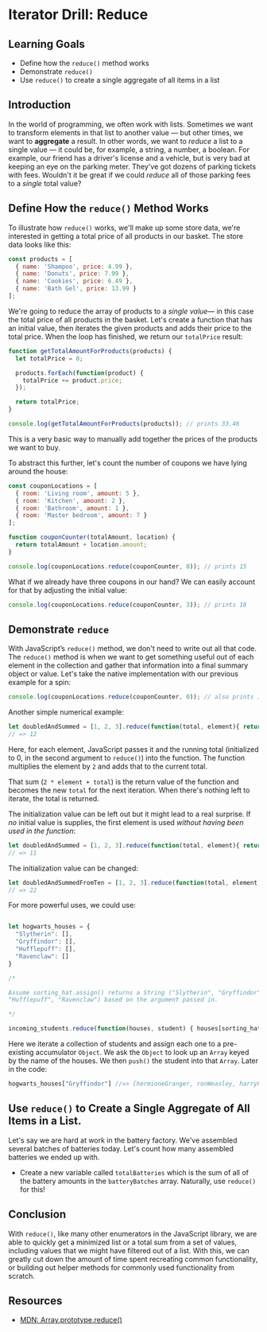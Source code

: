 # Iterator Drill: Reduce

## Learning Goals

* Define how the `reduce()` method works
* Demonstrate `reduce()`
* Use `reduce()` to create a single aggregate of all items in a list

## Introduction

In the world of programming, we often work with lists. Sometimes we want to
transform elements in that list to another value — but other times, we want to
**aggregate** a result. In other words, we want to _reduce_ a list to a single
value — it could be, for example, a string, a number, a boolean. For example,
our friend has a driver's license and a vehicle, but is very bad at keeping an
eye on the parking meter. They've got dozens of parking tickets with fees.
Wouldn't it be great if we could _reduce_ all of those parking fees to a _single_
total value?

## Define How the `reduce()` Method Works

To illustrate how `reduce()` works, we'll make up some store data, we're interested in
getting a total price of all products in our basket. The store data looks like this:

```js
const products = [
  { name: 'Shampoo', price: 4.99 },
  { name: 'Donuts', price: 7.99 },
  { name: 'Cookies', price: 6.49 },
  { name: 'Bath Gel', price: 13.99 }
];
```

We're going to reduce the array of products to a _single value_— in this case the total
price of all products in the basket. Let's create a function that has an initial value,
then iterates the given products and adds their price to the total price. When the loop
has finished, we return our `totalPrice` result:

```js
function getTotalAmountForProducts(products) {
  let totalPrice = 0;

  products.forEach(function(product) {
    totalPrice += product.price;
  });

  return totalPrice;
}

console.log(getTotalAmountForProducts(products)); // prints 33.46
```

This is a very basic way to manually add together the prices of the products we want to buy.

To abstract this further, let's count the number of coupons we have lying around the house:

```js
const couponLocations = [
  { room: 'Living room', amount: 5 },
  { room: 'Kitchen', amount: 2 },
  { room: 'Bathroom', amount: 1 },
  { room: 'Master bedroom', amount: 7 }
];

function couponCounter(totalAmount, location) {
  return totalAmount + location.amount;
}

console.log(couponLocations.reduce(couponCounter, 0)); // prints 15
```

What if we already have three coupons in our hand? We can easily account for that by adjusting
the initial value:

```js
console.log(couponLocations.reduce(couponCounter, 3)); // prints 18
```

## Demonstrate `reduce`

With JavaScript’s `reduce()` method, we don't need to write out all that code. The `reduce()` method
is when we want to get something useful out of each element in the collection and gather that
information into a final summary object or value. Let's take the native implementation with our
previous example for a spin:

```js
console.log(couponLocations.reduce(couponCounter, 0)); // also prints 15!
```

Another simple numerical example:

```js
let doubledAndSummed = [1, 2, 3].reduce(function(total, element){ return element * 2 + total}, 0)
// => 12
```

Here, for each element, JavaScript passes it and the running total (initialized
to 0, in the second argument to `reduce()`) into the function. The function
multiplies the element by `2` and adds that to the current total.

That sum (`2 * element + total`) is the return value of the function and
becomes the new `total` for the next iteration. When there's nothing left to
iterate, the total is returned.

The initialization value can be left out but it might lead to a real surprise.
If _no_ initial value is supplies, the first element is used _without having
been used in the function_:

```js
let doubledAndSummed = [1, 2, 3].reduce(function(total, element){ return element * 2 + total})
// => 11
```

The initialization value can be changed:

```js
let doubledAndSummedFromTen = [1, 2, 3].reduce(function(total, element){ return element * 2 + total}, 10)
// => 22
```

For more powerful uses, we could use:

```js

let hogwarts_houses = {
  "Slytherin": [],
  "Gryffindor": [],
  "Hufflepuff": [],
  "Ravenclaw": []
}

/*

Assume sorting_hat.assign() returns a String ("Slytherin", "Gryffindor",
"Hufflepuff", "Ravenclaw") based on the argument passed in.

*/

incoming_students.reduce(function(houses, student) { houses[sorting_hat.assign(student)].push(student)} , hogwarts_houses)
```

Here we iterate a collection of students and assign each one to a pre-existing
accumulator `Object`. We ask the `Object` to look up an `Array` keyed by the
name of the houses. We then `push()` the student into that `Array`. Later in
the code:

```js
hogwarts_houses["Gryffindor"] //=> [hermioneGranger, ronWeasley, harryPotter]
```

## Use `reduce()` to Create a Single Aggregate of All Items in a List.

Let's say we are hard at work in the battery factory. We've assembled several
batches of batteries today. Let's count how many assembled batteries we ended
up with.

* Create a new variable called `totalBatteries` which is the sum of all of the
battery amounts in the `batteryBatches` array. Naturally, use `reduce()` for this!

## Conclusion

With `reduce()`, like many other enumerators in the JavaScript library, we are able
to quickly get a minimized list or a total sum from a set of values, including values
that we might have filtered out of a list. With this, we can greatly cut down the
amount of time spent recreating common functionality, or building out helper methods
for commonly used functionality from scratch.

## Resources

* [MDN: Array.prototype.reduce()](https://developer.mozilla.org/en-US/docs/Web/JavaScript/Reference/Global_Objects/Array/Reduce)
